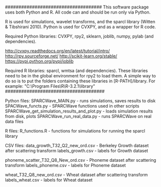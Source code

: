 ####################################
This software package uses both Python and R. All code can and should be run only via Python.

R is used for simulations, wavelet transforms, and the sparcl library (Witten & Tibshirani 2010).
Python is used for CVXPY, and as a wrapper for R code.


Required Python libraries: CVXPY, rpy2, sklearn, joblib, numpy, pylab (and dependencies). 

http://cvxpy.readthedocs.org/en/latest/tutorial/intro/
http://rpy.sourceforge.net/
http://scikit-learn.org/stable/
https://pypi.python.org/pypi/joblib


Required R libraries: sparcl, wmtsa (and dependencies). 
These libraries need to be in the global environment for rpy2 to load them. A simple way to do so is to put
the folders containing these libraries in [R-PATH]/library. For example: "C:\Program Files\R\R-3.2.1\library" 
#####################################

Python files:
SPARCWave_MAIN.py - runs simulations, saves results to disk
SPACWave_functs.py - SPARCWave functions used in other scripts
SPARCWave_get_simulation_results_and_plot.py - loads simulation results from disk, plots
SPARCWave_run_real_data.py - runs SPARCWave on real data files

R files:
R_functions.R - functions for simulations for running the sparcl library

CSV files:
data_growth_T32_Q2_new_ord.csv - Berkeley Growth dataset after scattering transform
labels_growth.csv - labels for Growth dataset

phoneme_scatter_T32_Q8_New_ord.csv - Phoneme dataset after scattering transform
labels_phoneme.csv - labels for Phoneme dataset

wheat_T32_Q8_new_ord.csv - Wheat dataset after scattering transform
labels_wheat.csv - labels for Wheat dataset



